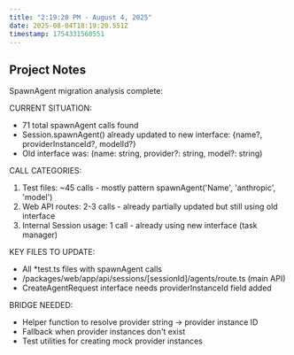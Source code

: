 ```yaml
---
title: "2:19:20 PM - August 4, 2025"
date: 2025-08-04T18:19:20.551Z
timestamp: 1754331560551
---
```


## Project Notes

SpawnAgent migration analysis complete:

CURRENT SITUATION:
- 71 total spawnAgent calls found
- Session.spawnAgent() already updated to new interface: {name?, providerInstanceId?, modelId?}
- Old interface was: (name: string, provider?: string, model?: string)

CALL CATEGORIES:
1. Test files: ~45 calls - mostly pattern spawnAgent('Name', 'anthropic', 'model')
2. Web API routes: 2-3 calls - already partially updated but still using old interface
3. Internal Session usage: 1 call - already using new interface (task manager)

KEY FILES TO UPDATE:
- All *test.ts files with spawnAgent calls
- /packages/web/app/api/sessions/[sessionId]/agents/route.ts (main API)
- CreateAgentRequest interface needs providerInstanceId field added

BRIDGE NEEDED:
- Helper function to resolve provider string → provider instance ID
- Fallback when provider instances don't exist
- Test utilities for creating mock provider instances
